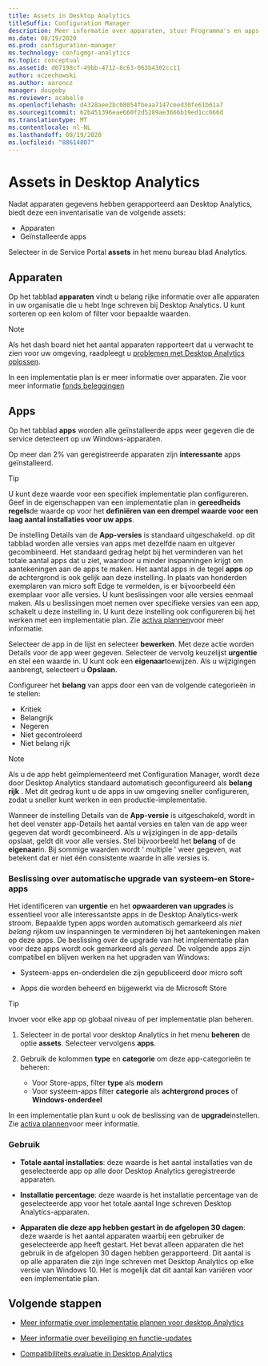 ```yaml
---
title: Assets in Desktop Analytics
titleSuffix: Configuration Manager
description: Meer informatie over apparaten, stuur Programma's en apps in Desktop Analytics.
ms.date: 08/19/2020
ms.prod: configuration-manager
ms.technology: configmgr-analytics
ms.topic: conceptual
ms.assetid: d07198cf-49bb-4712-8c63-063b4302cc11
author: aczechowski
ms.author: aaroncz
manager: dougeby
ms.reviewer: acabello
ms.openlocfilehash: d4328aee2bc08054fbeaa7147ceed30fe61b61a7
ms.sourcegitcommit: 62b451396eae660f2d5289ae3666b19ed1cc666d
ms.translationtype: MT
ms.contentlocale: nl-NL
ms.lasthandoff: 08/19/2020
ms.locfileid: "88614807"
---
```

# <a name="assets-in-desktop-analytics"></a>Assets in Desktop Analytics

Nadat apparaten gegevens hebben gerapporteerd aan Desktop Analytics, biedt deze een inventarisatie van de volgende assets:

- Apparaten
- Geïnstalleerde apps  

Selecteer in de Service Portal **assets** in het menu bureau blad Analytics.

## <a name="devices"></a>Apparaten

Op het tabblad **apparaten** vindt u belang rijke informatie over alle apparaten in uw organisatie die u hebt Inge schreven bij Desktop Analytics. U kunt sorteren op een kolom of filter voor bepaalde waarden.

> [!NOTE]  
> Als het dash board niet het aantal apparaten rapporteert dat u verwacht te zien voor uw omgeving, raadpleegt u [problemen met Desktop Analytics oplossen](troubleshooting.md).  

In een implementatie plan is er meer informatie over apparaten. Zie voor meer informatie [fonds beleggingen](about-deployment-plans.md#plan-assets)

## <a name="apps"></a>Apps

Op het tabblad **apps** worden alle geïnstalleerde apps weer gegeven die de service detecteert op uw Windows-apparaten.

Op meer dan 2% van geregistreerde apparaten zijn **interessante** apps geïnstalleerd.

> [!TIP]
> U kunt deze waarde voor een specifiek implementatie plan configureren. Geef in de eigenschappen van een implementatie plan in **gereedheids regels**de waarde op voor het **definiëren van een drempel waarde voor een laag aantal installaties voor uw apps**.

De instelling Details van de **App-versies** is standaard uitgeschakeld. op dit tabblad worden alle versies van apps met dezelfde naam en uitgever gecombineerd.<!-- 5542186 --> Het standaard gedrag helpt bij het verminderen van het totale aantal apps dat u ziet, waardoor u minder inspanningen krijgt om aantekeningen aan de apps te maken. Het aantal apps in de tegel **apps** op de achtergrond is ook gelijk aan deze instelling. In plaats van honderden exemplaren van micro soft Edge te vermelden, is er bijvoorbeeld één exemplaar voor alle versies. U kunt beslissingen voor alle versies eenmaal maken. Als u beslissingen moet nemen over specifieke versies van een app, schakelt u deze instelling in. U kunt deze instelling ook configureren bij het werken met een implementatie plan. Zie [activa plannen](about-deployment-plans.md#plan-assets)voor meer informatie.

Selecteer de app in de lijst en selecteer **bewerken**. Met deze actie worden Details voor de app weer gegeven. Selecteer de vervolg keuzelijst **urgentie** en stel een waarde in. U kunt ook een **eigenaar**toewijzen. Als u wijzigingen aanbrengt, selecteert u **Opslaan**.

Configureer het **belang** van apps door een van de volgende categorieën in te stellen:

- Kritiek
- Belangrijk
- Negeren
- Niet gecontroleerd
- Niet belang rijk<!-- 3587232 -->

> [!NOTE]
> Als u de app hebt geïmplementeerd met Configuration Manager, wordt deze door Desktop Analytics standaard automatisch geconfigureerd als **belang rijk** . Met dit gedrag kunt u de apps in uw omgeving sneller configureren, zodat u sneller kunt werken in een productie-implementatie.<!-- 4859763 -->

Wanneer de instelling Details van de **App-versie** is uitgeschakeld, wordt in het deel venster app-Details het aantal versies en talen van de app weer gegeven dat wordt gecombineerd. Als u wijzigingen in de app-details opslaat, geldt dit voor alle versies. Stel bijvoorbeeld het **belang** of de **eigenaar**in. Bij sommige waarden wordt ' multiple ' weer gegeven, wat betekent dat er niet één consistente waarde in alle versies is.

### <a name="automatic-upgrade-decision-of-system-and-store-apps"></a><a name="bkmk_plan-autoapp"> </a> Beslissing over automatische upgrade van systeem-en Store-apps

<!-- 3587232 -->
Het identificeren van **urgentie** en het **opwaarderen van upgrades** is essentieel voor alle interessantste apps in de Desktop Analytics-werk stroom. Bepaalde typen apps worden automatisch gemarkeerd als *niet belang rijk*om uw inspanningen te verminderen bij het aantekeningen maken op deze apps. De beslissing over de upgrade van het implementatie plan voor deze apps wordt ook gemarkeerd als *gereed*. De volgende apps zijn compatibel en blijven werken na het upgraden van Windows:

- Systeem-apps en-onderdelen die zijn gepubliceerd door micro soft

- Apps die worden beheerd en bijgewerkt via de Microsoft Store

> [!TIP]
> Invoer voor elke app op globaal niveau of per implementatie plan beheren.
>
> 1. Selecteer in de portal voor desktop Analytics in het menu **beheren** de optie **assets**. Selecteer vervolgens **apps**.
>
> 2. Gebruik de kolommen **type** en **categorie** om deze app-categorieën te beheren:
>
>    - Voor Store-apps, filter **type** als **modern**
>    - Voor systeem-apps filter **categorie** als **achtergrond proces** of **Windows-onderdeel**

In een implementatie plan kunt u ook de beslissing van de **upgrade**instellen. Zie [activa plannen](about-deployment-plans.md#plan-assets)voor meer informatie.

### <a name="usage"></a>Gebruik

<!-- 5533890 -->

- **Totale aantal installaties**: deze waarde is het aantal installaties van de geselecteerde app op alle door Desktop Analytics geregistreerde apparaten.

- **Installatie percentage**: deze waarde is het installatie percentage van de geselecteerde app voor het totale aantal Inge schreven Desktop Analytics-apparaten.

- **Apparaten die deze app hebben gestart in de afgelopen 30 dagen**: deze waarde is het aantal apparaten waarbij een gebruiker de geselecteerde app heeft gestart. Het bevat alleen apparaten die het gebruik in de afgelopen 30 dagen hebben gerapporteerd. Dit aantal is op alle apparaten die zijn Inge schreven met Desktop Analytics op elke versie van Windows 10. Het is mogelijk dat dit aantal kan variëren voor een implementatie plan.

## <a name="next-steps"></a>Volgende stappen

- [Meer informatie over implementatie plannen voor desktop Analytics](about-deployment-plans.md)  

- [Meer informatie over beveiliging en functie-updates](about-updates.md)  

- [Compatibiliteits evaluatie in Desktop Analytics](compat-assessment.md)  

